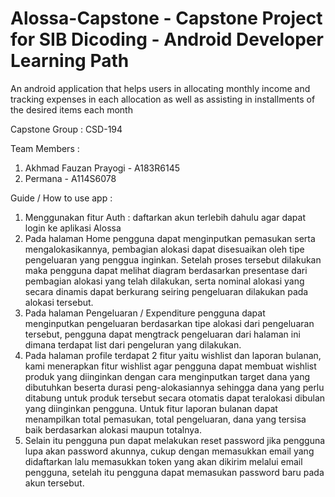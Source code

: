 # Alossa-Capstone - Capstone Project for SIB Dicoding - Android Developer Learning Path

An android application that helps users in allocating monthly income and tracking expenses in each allocation as well as assisting in installments of the desired items each month

Capstone Group : CSD-194

Team Members :
1. Akhmad Fauzan Prayogi - A183R6145
2. Permana - A114S6078



Guide / How to use app :
1. Menggunakan fitur Auth : daftarkan akun terlebih dahulu agar dapat login ke aplikasi Alossa
2. Pada halaman Home pengguna dapat menginputkan pemasukan serta mengalokasikannya, pembagian alokasi dapat disesuaikan oleh tipe pengeluaran yang penggua inginkan. Setelah proses tersebut dilakukan maka pengguna dapat melihat diagram berdasarkan presentase dari pembagian alokasi yang telah dilakukan, serta nominal alokasi yang secara dinamis dapat berkurang seiring pengeluaran dilakukan pada alokasi tersebut.
3. Pada halaman Pengeluaran / Expenditure pengguna dapat menginputkan pengeluaran berdasarkan tipe alokasi dari pengeluaran tersebut, pengguna dapat mengtrack pengeluaran dari halaman ini dimana terdapat list dari pengeluran yang dilakukan.
4.  Pada halaman profile terdapat 2 fitur yaitu wishlist dan laporan bulanan, kami menerapkan fitur wishlist agar pengguna dapat membuat wishlist produk yang diinginkan dengan cara menginputkan target dana yang dibutuhkan beserta durasi peng-alokasiannya sehingga dana yang perlu ditabung untuk produk tersebut secara otomatis dapat teralokasi dibulan yang diinginkan pengguna. Untuk fitur laporan bulanan dapat menampilkan total pemasukan, total pengeluaran, dana yang tersisa baik berdasarkan alokasi maupun totalnya.
5.  Selain itu pengguna pun dapat melakukan reset password jika pengguna lupa akan password akunnya, cukup dengan memasukkan email yang didaftarkan lalu memasukkan token yang akan dikirim melalui email pengguna, setelah itu pengguna dapat memasukan password baru pada akun tersebut. 
